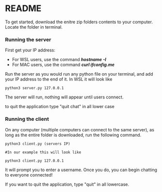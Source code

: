 # README

To get started, download the enitre zip folders contents to your computer. Locate the folder in terminal.

### Running the server
First get your IP address:
* For WSL users, use the command ***hostname -I***
* For MAC users, use the command ***curl ifconfig.me***
  
Run the server as you would run any python file on your terminal, and add your IP address to the end of it. In WSL it will look like
```
python3 server.py 127.0.0.1
```
The server will run, nothing will appear until users connect.

to quit the application type "quit chat" in all lower case

### Running the client
On any computer (multiple computers can connect to the same server), as long as the entire folder is downloaded, run the following command.
```
python3 client.py (servers IP)

#In our example this will look like

python3 client.py 127.0.0.1
```

It will prompt you to enter a username. Once you do, you can begin chatting to everyone connected!

If you want to quit the application, type "quit" in all lowercase.